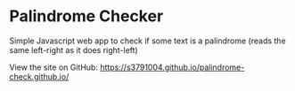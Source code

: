 # Palindrome Checker

Simple Javascript web app to check if some text is a palindrome (reads the same left-right as it does right-left)

View the site on GitHub: https://s3791004.github.io/palindrome-check.github.io/
